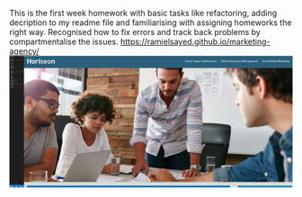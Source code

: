 This is the first week homework with basic tasks like refactoring, adding decription to my readme file and familiarising with assigning homeworks the right way. Recognised how to fix errors and track back problems by compartmentalise the issues.
https://ramielsayed.github.io/marketing-agency/
![Homework Screenshot](./images/Screenshot%202022-04-16%20week1-homework.png)
